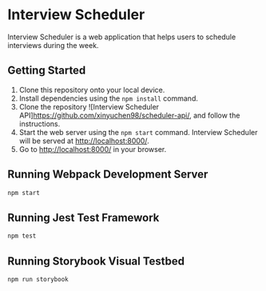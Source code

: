 # Interview Scheduler
Interview Scheduler is a web application that helps users to schedule interviews during the week. 

## Getting Started

1. Clone this repository onto your local device.
2. Install dependencies using the `npm install` command.
3. Clone the repository ![Interview Scheduler API]<https://github.com/xinyuchen98/scheduler-api/>, and follow the instructions. 
4. Start the web server using the `npm start` command. Interview Scheduler will be served at <http://localhost:8000/>.
5. Go to <http://localhost:8000/> in your browser.

## Running Webpack Development Server

```sh
npm start
```

## Running Jest Test Framework

```sh
npm test
```

## Running Storybook Visual Testbed

```sh
npm run storybook
```

